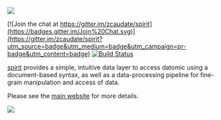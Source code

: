 ![](https://raw.githubusercontent.com/zcaudate/spirit/gh-pages/img/logo.png)

[![Join the chat at https://gitter.im/zcaudate/spirit](https://badges.gitter.im/Join%20Chat.svg)](https://gitter.im/zcaudate/spirit?utm_source=badge&utm_medium=badge&utm_campaign=pr-badge&utm_content=badge)
[![Build Status](https://travis-ci.org/zcaudate/spirit.png?branch=master)](https://travis-ci.org/zcaudate/spirit)


[spirit](https://www.github.com/zcaudate/spirit) provides a simple, intuitive data layer to access datomic using a document-based syntax, as well as a data-processing pipeline for fine-grain manipulation and access of data.

Please see the [main website](http://docs.caudate.me/spirit) for more details.

![](https://raw.githubusercontent.com/zcaudate/spirit/gh-pages/img/spirit.png)